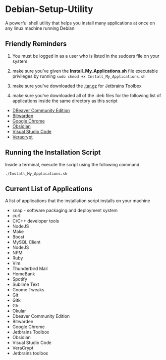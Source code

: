 # Debian-Setup-Utility

A powerful shell utility that helps you install many applications at once on any linux machine running Debian

## Friendly Reminders

1. You must be logged in as a user who is listed in the sudoers file on your system

2. make sure you've given the __Install_My_Applications.sh__ file executable privileges by running `sudo chmod +x Install_My_Applications.sh`

4. make sure you've downloaded the [.tar.gz](https://www.jetbrains.com/lp/toolbox/) for Jetbrains Toolbox

3. make sure you've downloaded all of the .deb files for the following list of applications inside the same directory as this script
    
- [DBeaver Community Edition](https://dbeaver.io/download)
- [Bitwarden](https://bitwarden.com/download/)
- [Google Chrome](https://www.google.com/chrome/)
- [Obsidian](https://obsidian.md/download)
- [Visual Studio Code](https://code.visualstudio.com/download)
- [Veracrypt](https://www.veracrypt.fr/en/Downloads.html)

## Running the Installation Script

Inside a terminal, execute the script using the following command.

```
./Install_My_Applications.sh
```

## Current List of Applications

A list of applications that the installation script installs on your machine

- snap - software packaging and deployment system
- curl
- C/C++ developer tools
- NodeJS
- Make
- Boost
- MySQL Client
- NodeJS
- NPM
- Ruby
- Vim
- Thunderbird Mail
- HomeBank
- Spotify
- Sublime Text
- Gnome Tweaks
- Git
- Gitk
- Gh
- Okular
- Dbeaver Community Edition
- Bitwarden
- Google Chrome
- Jetbrains Toolbox
- Obsidian
- Visual Studio Code
- VeraCrypt
- Jetbrains toolbox
